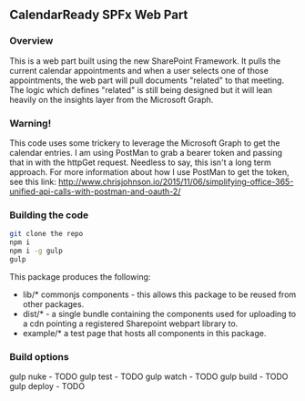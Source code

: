 ## CalendarReady SPFx Web Part
### Overview
This is a web part built using the new SharePoint Framework. It pulls the current calendar appointments and when a user selects one of those appointments, the web part will pull documents "related" to that meeting. The logic which defines "related" is still being designed but it will lean heavily on the insights layer from the Microsoft Graph.

### Warning!
This code uses some trickery to leverage the Microsoft Graph to get the calendar entries. I am using PostMan to grab a bearer token and passing that in with the httpGet request. Needless to say, this isn't a long term approach. For more information about how I use PostMan to get the token, see this link: http://www.chrisjohnson.io/2015/11/06/simplifying-office-365-unified-api-calls-with-postman-and-oauth-2/

### Building the code

```bash
git clone the repo
npm i
npm i -g gulp
gulp
```

This package produces the following:

* lib/* commonjs components - this allows this package to be reused from other packages.
* dist/* - a single bundle containing the components used for uploading to a cdn pointing a registered Sharepoint webpart library to.
* example/* a test page that hosts all components in this package.

### Build options

gulp nuke - TODO
gulp test - TODO
gulp watch - TODO
gulp build - TODO
gulp deploy - TODO
